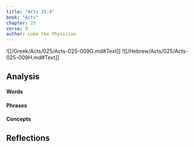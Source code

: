 ```yaml
---
title: "Acts 25:9"
book: "Acts"
chapter: 25
verse: 9
author: Luke the Physician
---
```

![[/Greek/Acts/025/Acts-025-009G.md#Text]]
![[/Hebrew/Acts/025/Acts-025-009H.md#Text]]

## Analysis

#### Words

#### Phrases

#### Concepts

## Reflections
